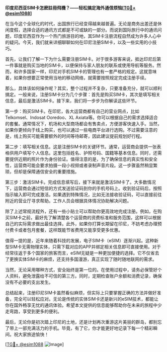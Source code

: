 **印度尼西亚SIM卡怎麽註冊飛機？——轻松搞定海外通信烦恼[[TG💪+ @esim1088](https://t.me/s/esim1088)]**

在当今这个全球化的时代，出国旅行已经变得越来越普遍。无论是商务出差还是休闲度假，选择合适的通讯方式都是不可或缺的一部分。而说到国际旅行中的通讯问题，印度尼西亚作为一个热门旅游目的地，其SIM卡注册流程自然成为许多人心中的疑问。今天，我们就来详细聊聊如何在印尼注册SIM卡，以及一些实用的小技巧。

首先，让我们了解一下为什么需要注册SIM卡。对于很多游客来说，抵达印尼后第一件事就是购买当地的SIM卡，以便保持与家人朋友的联系或使用导航等服务。然而，和许多国家一样，印尼对手机SIM卡的管理也有一套严格的规定。这就意味着，如果你想要正常使用当地的移动网络，就需要按照规定完成注册手续。

那么，具体该如何操作呢？其实，整个过程并不复杂，只要准备充分，就可以顺利搞定。一般来说，注册SIM卡分为几个步骤：首先是购买SIM卡，其次是填写相关信息，最后是激活SIM卡。接下来，我们将一步步为你解读这些环节。

第一步：购买SIM卡。在印尼，各大运营商都有自己的营业网点，比如Telkomsel、Indosat Ooredoo、XL Axiata等。你可以根据自己的需求选择适合的套餐。通常情况下，机场和大型商场都会有售卖点，方便游客快速入手。当然，如果你更倾向于线上购买，也可以通过一些电商平台进行选购。不过需要注意的是，线上购买可能需要额外的时间等待邮寄，因此建议提前规划好行程。

第二步：填写相关信息。这是注册SIM卡的关键环节。通常，运营商会提供一张表格供用户填写个人信息。这里包括姓名、护照号码、国籍等基本信息。同时，还需要提供近期的照片作为身份验证。值得注意的是，为了确保信息的真实性和安全性，运营商可能会要求拍摄一段小视频或者录制声音片段。这一步骤虽然稍显繁琐，但却是保障通信安全的重要措施。

第三步：激活SIM卡。完成信息填写后，接下来就是激活SIM卡了。大多数情况下，运营商会通过短信的方式发送验证码到你的手机号码上。收到验证码后，按照指示输入即可完成激活。如果遇到特殊情况，比如无法接收验证码，可以直接前往附近的营业厅寻求帮助。工作人员会根据具体情况协助解决问题。

除了上述常规流程外，还有一些小贴士可以帮助你更高效地完成注册。例如，在购买SIM卡之前，最好先了解清楚各个运营商的资费标准和服务范围，这样可以根据自己的实际需求做出最佳选择。此外，如果你打算长期留在印尼，不妨考虑办理预付费卡或者包月套餐，这样既能节省费用又能享受更多优惠。

值得一提的是，近年来随着科技的发展，电子SIM卡（eSIM）逐渐兴起。这种新型SIM卡无需物理实体，只需下载对应的APP并绑定相关信息即可直接使用。对于经常往返于多个国家的旅客而言，eSIM无疑是一种更加便捷的选择。它不仅省去了更换实体SIM卡的麻烦，还支持多国漫游，真正实现了随时随地联网的需求。

当然，无论采用哪种方式，安全始终是第一位的。在使用过程中，请务必保管好个人资料，避免泄露给不可信的第三方。同时，定期检查账户余额和消费记录，确保没有不必要的支出发生。

总结起来，注册印尼SIM卡虽然看似麻烦，但实际上只要掌握正确的方法并做好准备，完全可以轻松应对。无论是传统的实体SIM卡还是新兴的eSIM技术，都能让你在国外畅享无忧的通讯体验。希望本文提供的信息能够帮助你在未来的旅程中少走弯路，享受到更多的便利。

最后，无论你是初次踏上印尼的土地，还是计划再次重游这片美丽的群岛，都别忘了带上一部充满活力的手机。毕竟，有了它，你才能更好地记录下每一个精彩瞬间。祝大家旅途愉快！

[[TG💪+ @esim1088](https://t.me/s/esim1088) ![Image](https://i.postimg.cc/4NQfJmqS/Snipaste-2025-05-13-00-14-12.png)]